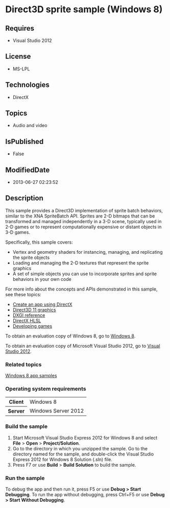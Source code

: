 # Direct3D sprite sample (Windows 8)
## Requires
* Visual Studio 2012
## License
* MS-LPL
## Technologies
* DirectX
## Topics
* Audio and video
## IsPublished
* False
## ModifiedDate
* 2013-06-27 02:23:52
## Description

<div id="mainSection">
<p>This sample provides a Direct3D implementation of sprite batch behaviors, similar to the XNA SpriteBatch API. Sprites are 2-D bitmaps that can be transformed and managed independently in a 3-D scene, typically used in 2-D games or to represent computationally
 expensive or distant objects in 3-D games.</p>
<p>Specifically, this sample covers:</p>
<ul>
<li>Vertex and geometry shaders for instancing, managing, and replicating the sprite objects
</li><li>Loading and managing the 2-D textures that represent the sprite graphics </li><li>A set of simple objects you can use to incorporate sprites and sprite behaviors in your own code
</li></ul>
<p></p>
<p>For more info about the concepts and APIs demonstrated in this sample, see these topics:</p>
<ul>
<li><a href="http://msdn.microsoft.com/library/windows/apps/br229580">Create an app using DirectX</a>
</li><li><a href="http://msdn.microsoft.com/library/windows/apps/ff476080">Direct3D 11 graphics</a>
</li><li><a href="http://msdn.microsoft.com/library/windows/apps/bb205169">DXGI reference</a>
</li><li><a href="http://msdn.microsoft.com/library/windows/apps/bb509561">DirectX HLSL</a>
</li><li><a href="http://msdn.microsoft.com/library/windows/apps/hh452744">Developing games</a>
</li></ul>
<p></p>
<p>To obtain an evaluation copy of Windows&nbsp;8, go to <a href="http://go.microsoft.com/fwlink/p/?linkid=241655">
Windows&nbsp;8</a>.</p>
<p>To obtain an evaluation copy of Microsoft Visual Studio&nbsp;2012, go to <a href="http://go.microsoft.com/fwlink/p/?linkid=241656">
Visual Studio&nbsp;2012</a>.</p>
<h3><a id="related_topics"></a>Related topics</h3>
<dl><dt><a href="http://go.microsoft.com/fwlink/p/?LinkID=227694">Windows 8 app samples</a>
</dt></dl>
<h3>Operating system requirements</h3>
<table>
<tbody>
<tr>
<th>Client</th>
<td><dt>Windows&nbsp;8 </dt></td>
</tr>
<tr>
<th>Server</th>
<td><dt>Windows Server&nbsp;2012 </dt></td>
</tr>
</tbody>
</table>
<h3>Build the sample</h3>
<ol>
<li>Start Microsoft Visual Studio Express&nbsp;2012 for Windows&nbsp;8 and select <b>File</b> &gt;
<b>Open</b> &gt; <b>Project/Solution</b>. </li><li>Go to the directory in which you unzipped the sample. Go to the directory named for the sample, and double-click the Visual Studio Express&nbsp;2012 for Windows&nbsp;8 Solution (.sln) file.
</li><li>Press F7 or use <b>Build</b> &gt; <b>Build Solution</b> to build the sample. </li></ol>
<h3>Run the sample</h3>
<p>To debug the app and then run it, press F5 or use <b>Debug &gt; Start Debugging</b>. To run the app without debugging, press Ctrl&#43;F5 or use
<b>Debug &gt; Start Without Debugging</b>.</p>
</div>
